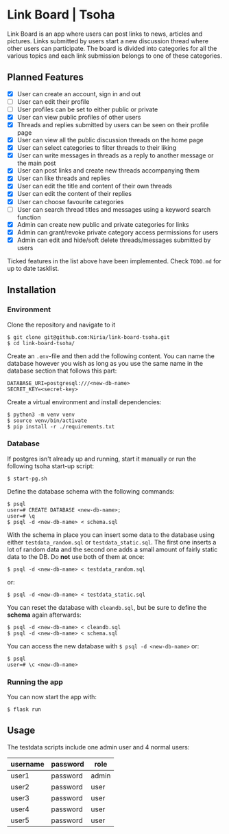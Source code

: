 # Link Board | Tsoha

Link Board is an app where users can post links to news, articles and pictures. Links 
submitted by users start a new discussion thread where other users can participate. The board 
is divided into categories for all the various topics and each link submission belongs to one
of these categories.


## Planned Features

- [x] User can create an account, sign in and out
- [ ] User can edit their profile
- [ ] User profiles can be set to either public or private
- [x] User can view public profiles of other users
- [x] Threads and replies submitted by users can be seen on their profile page
- [x] User can view all the public discussion threads on the home page
- [x] User can select categories to filter threads to their liking
- [x] User can write messages in threads as a reply to another message or the main post
- [x] User can post links and create new threads accompanying them
- [x] User can like threads and replies
- [x] User can edit the title and content of their own threads
- [x] User can edit the content of their replies
- [x] User can choose favourite categories
- [ ] User can search thread titles and messages using a keyword search function
- [x] Admin can create new public and private categories for links
- [x] Admin can grant/revoke private category access permissions for users
- [x] Admin can edit and hide/soft delete threads/messages submitted by users

Ticked features in the list above have been implemented. Check `TODO.md` for up to date tasklist.


## Installation
### Environment
Clone the repository and navigate to it
```
$ git clone git@github.com:Niria/link-board-tsoha.git
$ cd link-board-tsoha/
```

Create an `.env`-file and then add the following content. You can name the database however you wish as long as you use the same name in the database section that follows this part:
```
DATABASE_URI=postgresql:///<new-db-name>
SECRET_KEY=<secret-key>
```

Create a virtual environment and install dependencies:
```
$ python3 -m venv venv
$ source venv/bin/activate
$ pip install -r ./requirements.txt
```
### Database
If postgres isn't already up and running, start it manually or run the following tsoha start-up script:
```
$ start-pg.sh
```

Define the database schema with the following commands:
```
$ psql
user=# CREATE DATABASE <new-db-name>;
user=# \q
$ psql -d <new-db-name> < schema.sql
```

With the schema in place you can insert some data to the database using either `testdata_random.sql` or `testdata_static.sql`. The first one inserts a lot of random data and the second one adds a small amount of fairly static data to the DB. Do **not** use both of them at once:
```
$ psql -d <new-db-name> < testdata_random.sql
```
or:
```
$ psql -d <new-db-name> < testdata_static.sql
```

You can reset the database with `cleandb.sql`, but be sure to define the **schema** again afterwards:
```
$ psql -d <new-db-name> < cleandb.sql
$ psql -d <new-db-name> < schema.sql
```

You can access the new database with `$ psql -d <new-db-name>` or:
```
$ psql
user=# \c <new-db-name>
```


### Running the app

You can now start the app with:
```
$ flask run
```

## Usage

The testdata scripts include one admin user and 4 normal users:

| username | password | role  |
|----------|----------|-------|
| user1    | password | admin | 
| user2    | password | user  |
| user3    | password | user  |
| user4    | password | user  |
| user5    | password | user  |